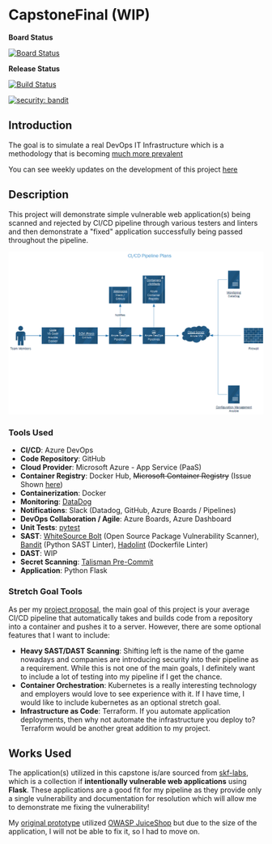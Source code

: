 # CapstoneFinal (WIP)

**Board Status**

[![Board Status](https://dev.azure.com/LAW175/767c6892-8352-43c5-a5fe-4aaf6d359011/04ca78cd-d78e-4980-b3cf-7ed4a305f9a3/_apis/work/boardbadge/189c5a36-0f19-4552-ac89-e765b550a98c?columnOptions=1)](https://dev.azure.com/LAW175/767c6892-8352-43c5-a5fe-4aaf6d359011/_boards/board/t/04ca78cd-d78e-4980-b3cf-7ed4a305f9a3/Microsoft.RequirementCategory/)

**Release Status**

[![Build Status](https://dev.azure.com/LAW175/Capstone%20Final/_apis/build/status/ThyLAW.CapstoneFinal?branchName=main)](https://dev.azure.com/LAW175/Capstone%20Final/_build/latest?definitionId=8&branchName=main)

[![security: bandit](https://img.shields.io/badge/security-bandit-yellow.svg)](https://github.com/PyCQA/bandit)

## Introduction

The goal is to simulate a real DevOps IT Infrastructure which is a methodology that is becoming [much more prevalent ](https://cloud.google.com/blog/products/devops-sre/announcing-dora-2021-accelerate-state-of-devops-report)

You can see weekly updates on the development of this project [here](https://lawsblog.me/)

## Description

This project will demonstrate simple vulnerable web application(s) being scanned and rejected by CI/CD pipeline through various testers and linters and then demonstrate a "fixed" application successfully being passed throughout the pipeline.

![9-21-21 Pipeline Plan](/9-21-21diagram.png)

### Tools Used

- **CI/CD**: Azure DevOps
- **Code Repository**: GitHub
- **Cloud Provider**: Microsoft Azure - App Service (PaaS)
- **Container Registry**: Docker Hub, ~~Microsoft Container Registry~~ (Issue Shown [here](https://docs.microsoft.com/en-us/answers/questions/593633/azure-app-service-fails-to-start-docker-flask-can.html))
- **Containerization**: Docker
- **Monitoring**: [DataDog](https://www.datadoghq.com/)
- **Notifications**: Slack (Datadog, GitHub, Azure Boards / Pipelines)
- **DevOps Collaboration / Agile**: Azure Boards, Azure Dashboard
- **Unit Tests**: [pytest](https://github.com/pytest-dev/pytest)
- **SAST**: [WhiteSource Bolt](https://www.whitesourcesoftware.com/free-developer-tools/bolt/) (Open Source Package Vulnerability Scanner), [Bandit](https://github.com/PyCQA/bandit) (Python SAST Linter), [Hadolint](https://github.com/hadolint/hadolint) (Dockerfile Linter)
- **DAST**: WIP
- **Secret Scanning**: [Talisman Pre-Commit](https://github.com/thoughtworks/talisman)
- **Application**: Python Flask

### Stretch Goal Tools

As per my [project proposal](https://lawsblog.me/posts/capstone-project-week-2-proposal/), the main goal of this project is your average CI/CD pipeline that automatically takes and builds code from a repository into a container and pushes it to a server. However, there are some optional features that I want to include:

- **Heavy SAST/DAST Scanning**: Shifting left is the name of the game nowadays and companies are introducing security into their pipeline as a requirement. While this is not one of the main goals, I definitely want to include a lot of testing into my pipeline if I get the chance.
- **Container Orchestration**: Kubernetes is a really interesting technology and employers would love to see experience with it. If I have time, I would like to include kubernetes as an optional stretch goal.
- **Infrastructure as Code**: Terraform. If you automate application deployments, then why not automate the infrastructure you deploy to? Terraform would be another great addition to my project.

## Works Used

The application(s) utilized in this capstone is/are sourced from [skf-labs](https://github.com/blabla1337/skf-labs), which is a collection if **intentionally vulnerable web applications** using **Flask**. These applications are a good fit for my pipeline as they provide only a single vulnerability and documentation for resolution which will allow me to demonstrate me fixing the vulnerability!

My [original prototype](https://github.com/ThyLAW/CapstonePrototype) utilized [OWASP JuiceShop](https://github.com/juice-shop/juice-shop) but due to the size of the application, I will not be able to fix it, so I had to move on.
